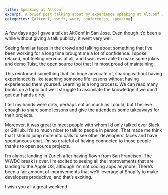 ```yaml
---
title: Speaking at AltConf
excerpt: A brief post talking about my experience speaking at AltConf 2019 in San Jose.
categories: [altconf, swift, wwdc, conferences, speaking]
---
```


A few days ago I gave a talk at AltConf in San Jose. Even though it’d been a while without giving a talk publicly, it went very well.

Seeing familiar faces in the crowd and talking about something that I’ve been working for a long time brought me a lot of confidence. I spoke relaxed, not feeling nervous at all, and I was even able to make some jokes and demo Tuist, the open source tool that I’m most proud of maintaining.

This reinforced something that I’m huge advocate of, sharing without having experienced is like teaching someone life lessons without having experienced them yourself. Learning is a long process. We can read many books on a topic but we’ll struggle to assimilate the knowledge if we don’t get our hands dirty.

I felt my hands were dirty, perhaps not as much as I could, but I believe enough to share some lessons and give the attendees some takeaways for their projects.

Moreover, it was great to meet people with whom I’d only talked over Slack or GitHub. It’s so much nicer to talk to people in person. That made me think that I should jump more into calls to see other developers’ faces and have spontaneous chat. I’m so grateful of having connected to those people thanks to open source projects.

I’m almost landing in Zurich after having flown from San Francisco. The WWDC break is over. I’m excited to seeing all the improvements that are landing to the Apple OS, although I’m not coding apps anymore. There’s been a fair amount of improvements that we’ll leverage at Shopify to make developers productive, and that’s exciting.

I wish you all a great weekend.
